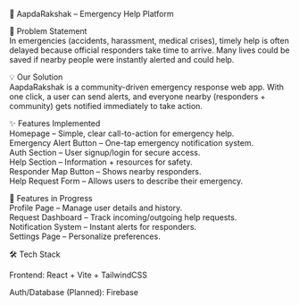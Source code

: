 🚨 AapdaRakshak – Emergency Help Platform

📌 Problem Statement
</br>
In emergencies (accidents, harassment, medical crises), timely help is often delayed because official responders take time to arrive. Many lives could be saved if nearby people were instantly alerted and could help.

💡 Our Solution
</br>
AapdaRakshak is a community-driven emergency response web app. With one click, a user can send alerts, and everyone nearby (responders + community) gets notified immediately to take action.

✨ Features Implemented
</br>
 Homepage – Simple, clear call-to-action for emergency help.
 </br>
 Emergency Alert Button – One-tap emergency notification system.
 </br>
 Auth Section – User signup/login for secure access.
 </br>
 Help Section – Information + resources for safety.
 </br>
 Responder Map Button – Shows nearby responders.
 </br>
 Help Request Form – Allows users to describe their emergency.

 🚧 Features in Progress
 </br>
Profile Page – Manage user details and history.
</br>
Request Dashboard – Track incoming/outgoing help requests.
</br>
Notification System – Instant alerts for responders.
</br>
Settings Page – Personalize preferences.
</br>


🛠️ Tech Stack

Frontend: React + Vite + TailwindCSS

Auth/Database (Planned): Firebase


